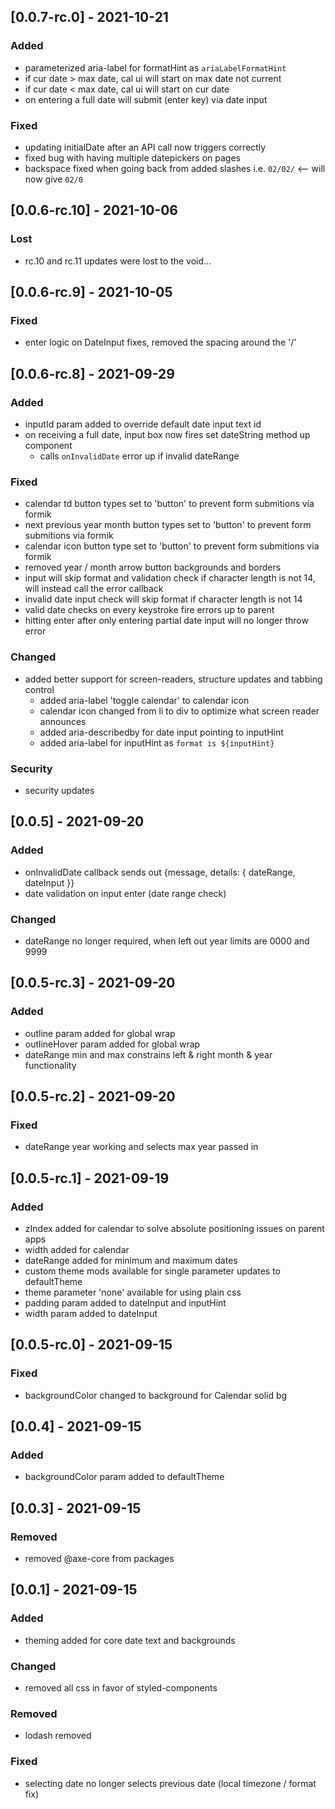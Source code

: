 ## [0.0.7-rc.0] - 2021-10-21
### Added
- parameterized aria-label for formatHint as `ariaLabelFormatHint`
- if cur date > max date, cal ui will start on max date not current
- if cur date < max date, cal ui will start on cur date
- on entering a full date will submit (enter key) via date input

### Fixed
- updating initialDate after an API call now triggers correctly
- fixed bug with having multiple datepickers on pages
- backspace fixed when going back from added slashes i.e. `02/02/` <-- will now give `02/0`

## [0.0.6-rc.10] - 2021-10-06
### Lost
- rc.10 and rc.11 updates were lost to the void...

## [0.0.6-rc.9] - 2021-10-05
### Fixed
- enter logic on DateInput fixes, removed the spacing around the '/'

## [0.0.6-rc.8] - 2021-09-29
### Added
- inputId param added to override default date input text id
- on receiving a full date, input box now fires set dateString method up component
  - calls `onInvalidDate` error up if invalid dateRange

### Fixed
- calendar td button types set to 'button' to prevent form submitions via formik
- next previous year month button types set to 'button' to prevent form submitions via formik
- calendar icon button type set to 'button' to prevent form submitions via formik
- removed year / month arrow button backgrounds and borders
- input <enter> will skip format and validation check if character length is not 14, will instead call the error callback
- invalid date input check will skip format if character length is not 14
- valid date checks on every keystroke fire errors up to parent
- hitting enter after only entering partial date input will no longer throw error

### Changed
- added better support for screen-readers, structure updates and tabbing control
  - added aria-label 'toggle calendar' to calendar icon 
  - calendar icon changed from li to div to optimize what screen reader announces
  - added aria-describedby for date input pointing to inputHint
  - added aria-label for inputHint as `format is ${inputHint}`

### Security
- security updates

## [0.0.5] - 2021-09-20
### Added
- onInvalidDate callback sends out {message, details: { dateRange, dateInput }}
- date validation on input enter (date range check)

### Changed
- dateRange no longer required, when left out year limits are 0000 and 9999

## [0.0.5-rc.3] - 2021-09-20
### Added
- outline param added for global wrap
- outlineHover param added for global wrap
- dateRange min and max constrains left & right month & year functionality

## [0.0.5-rc.2] - 2021-09-20
### Fixed
- dateRange year working and selects max year passed in

## [0.0.5-rc.1] - 2021-09-19
### Added
- zIndex added for calendar to solve absolute positioning issues on parent apps
- width added for calendar
- dateRange added for minimum and maximum dates
- custom theme mods available for single parameter updates to defaultTheme
- theme parameter 'none' available for using plain css 
- padding param added to dateInput and inputHint
- width param added to dateInput

## [0.0.5-rc.0] - 2021-09-15
### Fixed
- backgroundColor changed to background for Calendar solid bg

## [0.0.4] - 2021-09-15
### Added
- backgroundColor param added to defaultTheme

## [0.0.3] - 2021-09-15
### Removed
- removed @axe-core from packages

## [0.0.1] - 2021-09-15
### Added
- theming added for core date text and backgrounds

### Changed
- removed all css in favor of styled-components

### Removed
- lodash removed

### Fixed
- selecting date no longer selects previous date (local timezone / format fix)